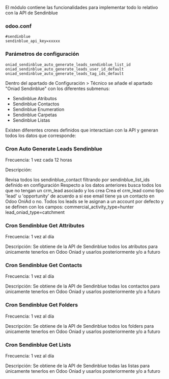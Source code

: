 El módulo contiene las funcionalidades para implementar todo lo relativo con la API de Sendinblue

### odoo.conf
```
#sendinblue
sendinblue_api_key=xxxxx
```

### Parámetros de configuración
```
oniad_sendinblue_auto_generate_leads_sendinblue_list_id
oniad_sendinblue_auto_generate_leads_user_id_default
oniad_sendinblue_auto_generate_leads_tag_ids_default
```

Dentro del apartado de Configuración > Técnico se añade el apartado "Oniad Sendinblue" con los diferentes submenus:

- Sendinblue Atributos
- Sendinblue Contactos
- Sendinblue Enumeration
- Sendinblue Carpetas
- Sendinblue Listas

 

Existen diferentes crones definidos que interactúan con la API y generan todos los datos que corresponde:

### Cron Auto Generate Leads Sendinblue 
Frecuencia: 1 vez cada 12 horas

Descripción: 

Revisa todos los sendinblue_contact filtrando por sendinblue_list_ids definido en configuración
Respecto a los datos anteriores busca todos los que no tengan un crm_lead asociado y los crea
Crea el crm_lead como tipo 'lead' u 'opportunity' de acuerdo a si ese email tiene ya un contacto en Odoo OniAd o no. Todos los leads se le asignan a un account por defecto y se definen con los campos:
commercial_activity_type=hunter
lead_oniad_type=catchment

### Cron Sendinblue Get Attributes 
Frecuencia: 1 vez al día

Descripción: Se obtiene de la API de Sendinblue todos los atributos para únicamente tenerlos en Odoo Oniad y usarlos posteriormente y/o a futuro

### Cron Sendinblue Get Contacts 
Frecuencia: 1 vez al día

Descripción: Se obtiene de la API de Sendinblue todas los contactos para únicamente tenerlos en Odoo Oniad y usarlos posteriormente y/o a futuro

### Cron Sendinblue Get Folders 
Frecuencia: 1 vez al día

Descripción: Se obtiene de la API de Sendinblue todos los folders para únicamente tenerlos en Odoo Oniad y usarlos posteriormente y/o a futuro

### Cron Sendinblue Get Lists 
Frecuencia: 1 vez al día

Descripción: Se obtiene de la API de Sendinblue todas las listas para únicamente tenerlos en Odoo Oniad y usarlos posteriormente y/o a futuro
